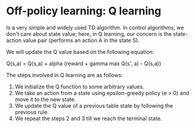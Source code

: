 # Off-policy learning: Q learning
Is a very simple and widely used TD algorithm. In control algorithms, we don't care about state value; here, in Q learning, our concern is the state-action value pair (performs an action A in the state S).

We will update the Q value based on the following equation:

Q(s,a) = Q(s,a) + alpha (reward + gamma max Q(s', a) - Q(s,a))

The steps involved in Q learning are as follows:
1. We initialize the Q function to some arbitrary values.
2. We take an action from a state using epsilon-greedy policy (e > 0) and move it to the new state.
3. We update the Q value of a previous table state by following the previous rule.
4. We repeat the steps 2 and 3 till we reach the terminal state.